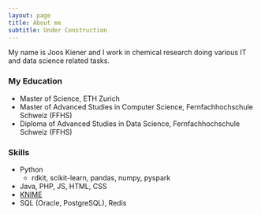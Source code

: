 ```yaml
---
layout: page
title: About me
subtitle: Under Construction
---
```


My name is Joos Kiener and I work in chemical research doing various IT and data science related tasks.

### My Education

- Master of Science, ETH Zurich
- Master of Advanced Studies in Computer Science, Fernfachhochschule Schweiz (FFHS)
- Diploma of Advanced Studies in Data Science, Fernfachhochschule Schweiz (FFHS)

### Skills

- Python
  - rdkit, scikit-learn, pandas, numpy, pyspark
- Java, PHP, JS, HTML, CSS
- [KNIME](https://www.knime.com/knime-analytics-platform)
- SQL (Oracle, PostgreSQL), Redis
